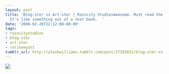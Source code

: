 ```yaml
---
layout: post
title: 'Blog-ster vs Art-ster | Raincity StudiosAwesome. Must read the comparisons.
  It’s like something out of a text book.  '
date: '2008-02-26T22:12:00-08:00'
tags:
- raincitystudios
- blog-ster
- art-ster
- corinnwyatt
tumblr_url: http://alexhwilliams.tumblr.com/post/27393831/blog-ster-vs-art-ster-raincity-studios-awesome
---
```

<img src="http://25.media.tumblr.com/EXq6qISRE5x1cwf8qOxv1YPV_500.jpg"/>
